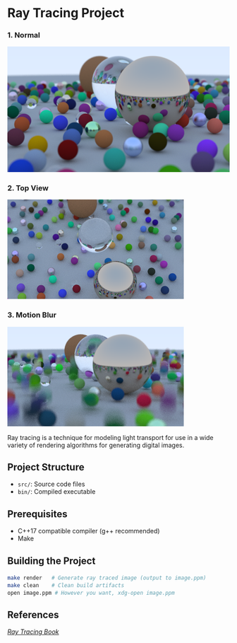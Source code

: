 # Ray Tracing Project

### 1. Normal
![img](./output.png)

### 2. Top View
![img](./topview.png)

### 3. Motion Blur
![img](./motion-blur.png)

Ray tracing is a technique for modeling light transport for use in a wide variety of rendering algorithms for generating digital images.

## Project Structure

- `src/`: Source code files
- `bin/`: Compiled executable

## Prerequisites

- C++17 compatible compiler (g++ recommended)
- Make

## Building the Project

```bash
make render   # Generate ray traced image (output to image.ppm)
make clean    # Clean build artifacts
open image.ppm # However you want, xdg-open image.ppm
```
## References

[_Ray Tracing Book_](https://raytracing.github.io/)
